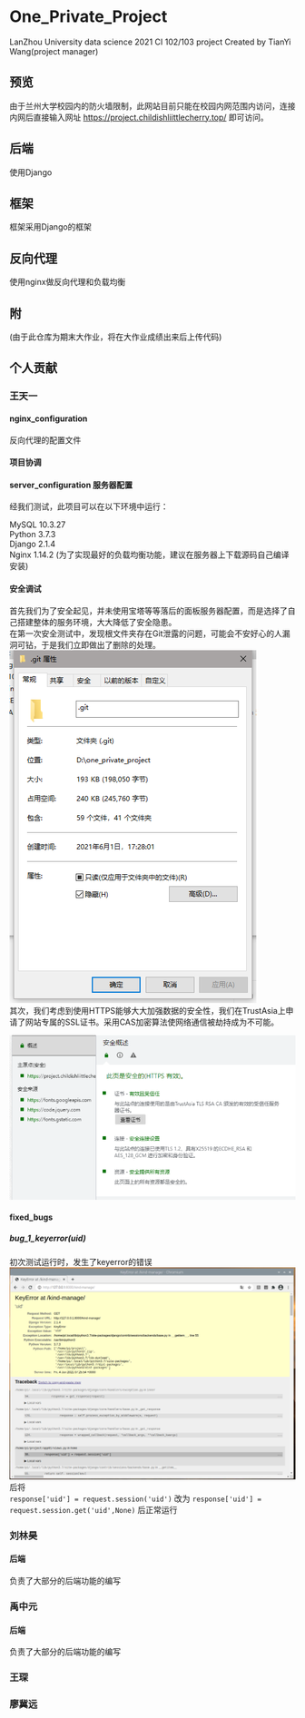 # One_Private_Project
LanZhou University data science 2021 CI 102/103 project
Created by TianYi Wang(project manager)
## 预览
由于兰州大学校园内的防火墙限制，此网站目前只能在校园内网范围内访问，连接内网后直接输入网址 https://project.childishliittlecherry.top/ 即可访问。

## 后端
使用Django

## 框架
框架采用Django的框架
## 反向代理
使用nginx做反向代理和负载均衡

## 附
(由于此仓库为期末大作业，将在大作业成绩出来后上传代码)


## 个人贡献
### 王天一
#### nginx_configuration
反向代理的配置文件
#### 项目协调

#### server_configuration 服务器配置
经我们测试，此项目可以在以下环境中运行：

MySQL 10.3.27   
Python 3.7.3  
Django 2.1.4  
Nginx 1.14.2 (为了实现最好的负载均衡功能，建议在服务器上下载源码自己编译安装)
#### 安全调试
首先我们为了安全起见，并未使用宝塔等等落后的面板服务器配置，而是选择了自己搭建整体的服务环境，大大降低了安全隐患。  
在第一次安全测试中，发现根文件夹存在Git泄露的问题，可能会不安好心的人漏洞可钻，于是我们立即做出了删除的处理。  
![avatar](bugs/security_loophole_1_git.png)  
其次，我们考虑到使用HTTPS能够大大加强数据的安全性，我们在TrustAsia上申请了网站专属的SSL证书。采用CAS加密算法使网络通信被劫持成为不可能。

![avatar](bugs/security_https&ssl.png)

#### fixed_bugs
##### bug_1_keyerror(uid)
初次测试运行时，发生了keyerror的错误 
![avatar](bugs/bug_1_keyerror(uid).png)
后将  
    ```
    response['uid'] = request.session('uid')
    ``` 
改为 
    ```
    response['uid'] = request.session.get('uid',None)
    ```
后正常运行
### 刘林昊
#### 后端
负责了大部分的后端功能的编写
### 禹中元
#### 后端
负责了大部分的后端功能的编写

### 王琛
### 廖冀远


